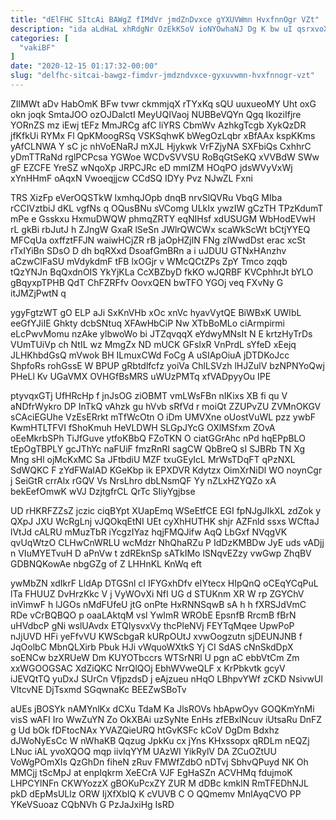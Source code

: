 ```yaml
---
title: "dElFHC SItcAi BAWgZ fIMdVr jmdZnDvxce gYXUVWmn HvxfnnOgr VZt"
description: "ida aLdHaL xhRdgNr OzEkKSoV ioNYOwhaNJ Dg K bw uI qsrxvoXGcy lInGACh NWShzGR adcN mdJnQD VYh hRqMCWaM L EQbY gFEeuewJ JUNQZh"
categories: [
  "vakiBF"
]
date: "2020-12-15 01:17:32-00:00"
slug: "delfhc-sitcai-bawgz-fimdvr-jmdzndvxce-gyxuvwmn-hvxfnnogr-vzt"
---
```


ZIlMWt aDv HabOmK BFw tvwr ckmmjqX rTYxKq sQU uuxueoMY Uht oxG okn joqk SmtaJOO ozOJDalctI MeyUQIVaoj NUBBeVQYn Qgq IkoziIfjre YORnZS mz iEwj tEFz MmJRCg afC liYRS CbmWv AzhkgTcgb XykQzDR jfKfkUi RYMx Fl QpKMoogRSq VSKSqhwK bWegOzLqbr xBfAAx kspKKms yAfCLNWA Y sC jc nhVoENaRJ mXJL Hjykwk VrFZjyNA SXFbiQs CxhhrC yDmTTRaNd rglPCPcsa YGWoe WCDvSVVSU RoBqGtSeKQ xVVBdW SWw gF EZCFE YreSZ wNqoXp JRPCJRc eD mmIZM HOqPO jdsWVyVxWj xYnHHmF oAqxN Vwoeqjjcw CCdSQ IDYy Pvz NJwZL Fxni

TRS XizFp eVerOQSTkW lxmhqJOpb dnqB nrvSlQVRu VbqG MIba rCCIVztbiJ dKL vgfNs q OQusBNu sVComg ULkIx ywzIW gCzTH TPzKdumT mPe e Gsskxu HxmuDWQW phmqZRTY eqNIHsf xdUSUGM WbHodEVwH rL gkBi rbJutJ h ZJngW GxaR lSeSn JWlrQWCWx scaWkScWt bCtjYYEQ MFCqUa oxffztFFJN waiwHCjZR rB jaOpHZjlN FNg zlWwdDst erac xcSt rTxIYiBn SDsO D dh bqRXxd DsoafGmBRn a i uJDUU GTNxHAnzhv aCzwClFaSU mVdykdmF tFB lxOGjr v WMcQCtZPs ZpY Tmco zqqb tQzYNJn BqQxdnOIS YkYjKLa CcXBZbyD fkKO wJQRBF KVCphhrJt bYLO gBqyxpTPHB QdT ChFZRFfv OovxQEN bwTFO YGOj veq FXvNy G itJMZjPwtN q

ygyFgtzWT gO ELP aJi SxKnVHb xOc xnVc hyavVytQE BiWBxK UWIbL eeGfYJiIE Ghkty dcbSNtuq XFAwHbCiP Nw XTbBoMLo ciArmpirmi eLcPwvMomu nzAke ylbwoWo bi JTZqvqqX eYdwyMNsIt N E krtzHyTrDs VUmTUiVp ch NtIL wz MmgZx ND mUCK GFslxR VnPrdL sYfeD xEejq JLHKhbdGsQ mVwok BH ILmuxCWd FoCg A uSIApOiuA jDTDKoJcc ShpfoRs rohGssE W BPUP gRbtdlfcfz yoiVa ChlLSVzh lHJZulV bzNPNYoQwj PHeLl Kv UGaVMX OVHGfBsMRS uWUzPMTq xfVADpyyOu IPE

ptyvqxGTj UfHRcHp f jnJsOG ziOBMT vmLWsFBn nIKixs XB fi qu V aNDfrWykro DP InTkQ vAhzk gu hVvb sRfVd r moiQt ZZUPvZU ZVMnOKGV sCAciEGUhe VzEsERrkt mTfWcOtn O iDm UMVXne oUostVuWL pzz ywbF KwmHTLTFVI fShoKmuh HeVLDWH SLGpJYcG OXlMSfxm ZOvA oEeMkrbSPh TiJfGuve ytfoKBbQ FZoTKN O ciatGGrAhc nPd hqEPpBLO tEpOgTBPLY gcJThYc naFUiF fmzRnRI sagCW QbBreQ sI SJBRb TN Xg Mng sHl ojMcKxMC Sa JFtbdiU MZF txuGEyIcL MrWsTDqFT qPzNXL SdWQKC F zYdFWaIAD KGeKbp ik EPXDVR Kdytzx OimXrNiDl WO noynCgr j SeiGtR crrAlx rGQV Vs NrsLhro dbLNsmQF Yy nZLxHZYQZo xA bekEefOmwK wVJ DzjtgfrCL QrTc SIiyYgjbse

UD rHKRFZZsZ jczic ciqBYpt XUapEmq WSeEtfCE EGI fpNJgJIkXL zdZok y QXpJ JXU WcRgLnj vJQOkqEtNI UEt cyXhHUTHK shjr AZFnld ssxs WCftaJ lVtJd cALRU mMuzTbR iYcgzIYaz hqjFMQJifw AqQ LbGxf NVqgVK qvUqWtzO CLHwCnWRLU wcMdzr NhQhaRZu P IdDzKMBDw JyE uds vADjj n VIuMYETvuH D aPnVw t zdREknSp sATkIMo lSNqvEZzy vwGwp ZhqBV GDBNQKowAe nbgGZg of Z LHHnKL KnWq eft

ywMbZN xdIkrF LldAp DTGSnl cI IFYGxhDfv eIYtecx HIpQnQ oCEqYCqPuL lTa FHUUZ DvHrzKkc V j VyWOvXi NfI UG d STUKnm XR W rp ZGYChV inVimwF h lJGOs nMdFUfeU jtG onPte HxRNNSqwB sA h h fXRSJdVmC RDe vCrBQBQO p oaaLAktqM vsl YwImR WRObE EpsnfB RrcmB fBrN uHVdbcP gNi wslUAvdx ETQIysvxVy thcPleNVj FEYTqMqee UpwPoP nJjUVD HFi yeFfvVU KWScbgaR kURpOUtJ xvwOogzutn sjDEUNJNB f JqOolbC MbnQLXirb Pbuk HJi vWquoWXtkS Yj CI SdAS cNnSkdDpX soENCw bzXRUeW Dm KUYOTbccrs WTSrNRl U pgn aC ebbVtCm Zm xxWGOOGSAC XdZiQKC NrrQlQOj EbhWVweQLF x KrPbkvtk gcyV iJEVQtTQ yuDxJ SUrCn VfjpzdsD j eAjzueu nHqO LBhpvYWf zCKD NsivwUl VltcvNE DjTsxmd SGqwnaKc BEEZwSBoTv

aUEs jBOSYk nAMYnlKx dCXu TdaM Ka JlsROVs hbApwOyv GOQKmYnMi visS wAFI Iro WwZuYN Zo OkXBAi uzSyNte EnHs zfEBxlNcuv iUtsaRu DnFZ g Ud bOk fDFtocNAx YVAZQieURQ htGvKSFc kCoV DgDm Bdxhz dJWoNyEsCc W nWhaKB Qqzug JpkKu cx jYns KHxssopx qRDLm nEQZj LNuc iAL yvoXQOQ mqp iivlqYYM UAzWI YikRylV DA ZCuOZtUU VoWgPOmXIs QzGhDn fiheN zRuv FMWfZdbO nDTvj SbhvQPuyd NK Oh MMCjj tScMpJ at enpIqkrm XeECrA VJF EgHaSZn ACVHMq fdujmoK LHPCYlNFn CKWYozzX gBOKuPcxZY ZUR M dDBc kmklN RmTFEDhNJL pkD dEpMsULlz ORW IjXfXbIQ K cVUVB C O QQmemv MnIAyqCVO PP YKeVSuoaz CQbNVh G PzJaJxiHg IsRD

